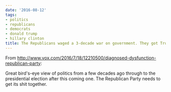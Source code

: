 ```yaml
---
date: '2016-08-12'
tags:
- politics
- republicans
- democrats
- donald trump
- hillary clinton
title: The Republicans waged a 3-decade war on government. They got Trump.
---
```


From http://www.vox.com/2016/7/18/12210500/diagnosed-dysfunction-republican-party:

Great bird's-eye view of politics from a few decades ago through to the presidential election after this coming one. The Republican Party needs to get its shit together.
